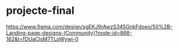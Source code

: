 # projecte-final
https://www.figma.com/design/sgEKJ9rAwzS345GnkFdoeo/50%2B-Landing-page-designs-(Community)?node-id=868-162&t=fDUaClsM7TLpWywi-0
